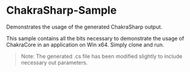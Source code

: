 # ChakraSharp-Sample
Demonstrates the usage of the generated ChakraSharp output.

This sample contains all the bits necessary to demonstrate the usage of ChakraCore in an application on Win x64. Simply clone and run.

> Note: The generated .cs file has been modified slightly to include necessary out parameters.
